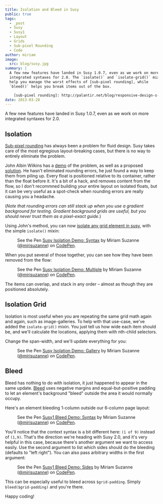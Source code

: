 ```yaml
---
title: Isolation and Bleed in Susy
public: true
tags:
  - _post
  - Susy
  - Susy1
  - Layout
  - Grids
  - Sub-pixel Rounding
  - Code
author: miriam
image:
  src: blog/susy.jpg
summary: |
  A few new features have landed in Susy 1.0.7, even as we work on more
  integrated syntaxes for 2.0. The `isolate()` and `isolate-grid()` mixins
  help you manage the worst effects of [sub-pixel rounding], while
  `bleed()` helps you break items out of the box.

    [sub-pixel rounding]: http://palantir.net/blog/responsive-design-s-dirty-little-secret
date: 2013-03-20
---
```


A few new features have landed in Susy 1.0.7, even as we work on more
integrated syntaxes for 2.0.

## Isolation

[Sub-pixel rounding] has always been a problem for fluid design. Susy
takes care of the most egregious layout-breaking cases, but there is no
way to entirely eliminate the problem.

John Albin Wilkins has a [demo] of the problem, as well as a proposed
[solution]. He hasn't eliminated rounding errors, he just found a way to
keep them from piling up. Every float is positioned relative to its
container, rather than the float before it. It's a bit of a hack, and
removes content from the flow, so I don't recommned building your entire
layout on isolated floats, but it can be very useful as a spot-check
when rounding errors are really causing you a headache.

(*Note that rounding errors can still stack up when you use a gradient
background for testing. Gradient background grids are useful, but you
should never trust them as a pixel-exact guide.*)

Using John's method, you can now [isolate any grid element in susy],
with the simple `isolate()` mixin:

<figure class="extend-small">
  <p data-height="265" data-theme-id="0" data-slug-hash="ad41121d402b5faccd1dbee4e88e35d1" data-default-tab="result" data-user="mirisuzanne" data-embed-version="2" data-pen-title="Susy Isolation Demo: Syntax" data-editable="true" class="codepen">See the Pen <a href="https://codepen.io/mirisuzanne/pen/ad41121d402b5faccd1dbee4e88e35d1/">Susy Isolation Demo: Syntax</a> by Miriam Suzanne (<a href="https://codepen.io/mirisuzanne">@mirisuzanne</a>) on <a href="https://codepen.io">CodePen</a>.</p>
  <script async src="https://production-assets.codepen.io/assets/embed/ei.js"></script>
</figure>

When you put several of those together, you can see how they have been
removed from the flow:

<figure class="extend-small">
  <p data-height="265" data-theme-id="0" data-slug-hash="93faa807c78fb4e9b1e15af2727d22d1" data-default-tab="result" data-user="mirisuzanne" data-embed-version="2" data-pen-title="Susy Isolation Demo: Multiple" data-editable="true" class="codepen">See the Pen <a href="https://codepen.io/mirisuzanne/pen/93faa807c78fb4e9b1e15af2727d22d1/">Susy Isolation Demo: Multiple</a> by Miriam Suzanne (<a href="https://codepen.io/mirisuzanne">@mirisuzanne</a>) on <a href="https://codepen.io">CodePen</a>.</p>
  <script async src="https://production-assets.codepen.io/assets/embed/ei.js"></script>
</figure>

The items can overlap, and stack in any order – almost as though they
are positioned absolutely.

  [Sub-pixel rounding]: http://ejohn.org/blog/sub-pixel-problems-in-css/
  [demo]: http://johnalbin.github.com/fluid-grid-rounding-errors/
  [solution]: http://palantir.net/blog/responsive-design-s-dirty-little-secret
  [isolate any grid element in susy]: https://susyone.oddbird.net/guides/reference/#ref-helper-isolation

## Isolation Grid

Isolation is most useful when you are repeating the same grid math again
and again, such as image-galleries. To help with that use-case, we've
added the `isolate-grid()` mixin. You just tell us how wide each item
should be, and we'll calculate the locations, applying them with
nth-child selectors.

Change the span-width, and we'll update everything for you:

<figure class="extend-small">
  <p data-height="400" data-theme-id="0" data-slug-hash="c891305b8d32d1306fc305846cfd926f" data-default-tab="result" data-user="mirisuzanne" data-embed-version="2" data-pen-title="Susy Isolation Demo: Gallery" data-editable="true" class="codepen">See the Pen <a href="https://codepen.io/mirisuzanne/pen/c891305b8d32d1306fc305846cfd926f/">Susy Isolation Demo: Gallery</a> by Miriam Suzanne (<a href="https://codepen.io/mirisuzanne">@mirisuzanne</a>) on <a href="https://codepen.io">CodePen</a>.</p>
  <script async src="https://production-assets.codepen.io/assets/embed/ei.js"></script>
</figure>

## Bleed

Bleed has nothing to do with isolation, it just happened to appear in
the same update. [Bleed] uses negative margins and equal-but-positive
padding to let an element's background "bleed" outside the area it would
normally occupy.

Here's an element bleeding 1-column outside our 6-column page layout:

<figure class="extend-small">
  <p data-height="265" data-theme-id="0" data-slug-hash="351a144615300d48574188af838764ea" data-default-tab="result" data-user="mirisuzanne" data-embed-version="2" data-pen-title="Susy1 Bleed Demo: Syntax" data-editable="true" class="codepen">See the Pen <a href="https://codepen.io/mirisuzanne/pen/351a144615300d48574188af838764ea/">Susy1 Bleed Demo: Syntax</a> by Miriam Suzanne (<a href="https://codepen.io/mirisuzanne">@mirisuzanne</a>) on <a href="https://codepen.io">CodePen</a>.</p>
  <script async src="https://production-assets.codepen.io/assets/embed/ei.js"></script>
</figure>

You'll notice that the context syntax is a bit different here:
`(1 of 9)` instead of `(1,9)`. That's the direction we're heading with
Susy 2.0, and it's very helpful in this case, because there's another
argument we want to access easily. Use the second argument to list which
sides should do the bleeding (defaults to "left right"). You can also
pass arbitrary widths in the first argument:

<figure class="extend-small">
  <p data-height="265" data-theme-id="0" data-slug-hash="c8eb354821f8441e8c4b28864f92a8dd" data-default-tab="result" data-user="mirisuzanne" data-embed-version="2" data-pen-title="Susy1 Bleed Demo: Sides" data-editable="true" class="codepen">See the Pen <a href="https://codepen.io/mirisuzanne/pen/c8eb354821f8441e8c4b28864f92a8dd/">Susy1 Bleed Demo: Sides</a> by Miriam Suzanne (<a href="https://codepen.io/mirisuzanne">@mirisuzanne</a>) on <a href="https://codepen.io">CodePen</a>.</p>
  <script async src="https://production-assets.codepen.io/assets/embed/ei.js"></script>
</figure>

This can be especially useful to bleed across `$grid-padding`. Simply
`bleed($grid-padding)` and you're there.

Happy coding!

  [Bleed]: https://susyone.oddbird.net/guides/reference/#ref-bleed
